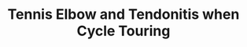 ---
layout: community
category: community
title: "Tennis Elbow and Tendonitis when Cycle Touring"
description: "So its not carpal tunnel syndrome but Tennis elbow and tendonitis. I find it weird because my arms are never stretched but always a bit bend like on the pic."
isTopLevel: false
isSingleLevel: false
isArticle: false
datePublished: 2022-06-13 07:29:00 +0300
dateModified: 2022-06-13 07:29:00 +0300
published: true
---